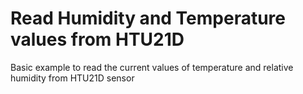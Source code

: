 Read Humidity and Temperature values from HTU21D
================================================

Basic example to read the current values of temperature and relative humidity from HTU21D sensor

